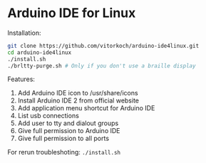 # Arduino IDE for Linux
Installation:
```bash
git clone https://github.com/vitorkoch/arduino-ide4linux.git
cd arduino-ide4linux
./install.sh
./brltty-purge.sh # Only if you don't use a braille display
```
Features:
1. Add Arduino IDE icon to /usr/share/icons
2. Install Arduino IDE 2 from official website
3. Add application menu shortcut for Arduino IDE
4. List usb connections
5. Add user to tty and dialout groups
6. Give full permission to Arduino IDE
7. Give full permission to all ports

For rerun troubleshoting: `./install.sh`
